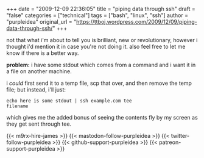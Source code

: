 +++
date = "2009-12-09 22:36:05"
title = "piping data through ssh"
draft = "false"
categories = ["technical"]
tags = ["bash", "linux", "ssh"]
author = "purpleidea"
original_url = "https://ttboj.wordpress.com/2009/12/09/piping-data-through-ssh/"
+++

not that what i'm about to tell you is brilliant, new or revolutionary, however i thought i'd mention it in case you're not doing it. also feel free to let me know if there is a better way.

<strong>problem:</strong> i have some stdout which comes from a command and i want it in a file on another machine.

i <em>could</em> first send it to a temp file, scp that over, and then remove the temp file; but instead, i'll just:

<code>echo here is some stdout | ssh example.com tee filename</code>

which gives me the added bonus of seeing the contents fly by my screen as they get sent through tee.

{{< m9rx-hire-james >}}
{{< mastodon-follow-purpleidea >}}
{{< twitter-follow-purpleidea >}}
{{< github-support-purpleidea >}}
{{< patreon-support-purpleidea >}}
